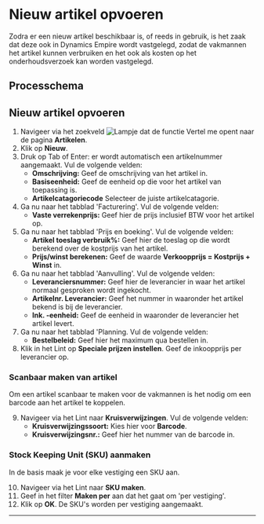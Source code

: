 # Nieuw artikel opvoeren

Zodra er een nieuw artikel beschikbaar is, of reeds in gebruik, is het zaak dat deze ook in Dynamics Empire wordt vastgelegd, zodat de vakmannen het artikel kunnen verbruiken en het ook als kosten op het onderhoudsverzoek kan worden vastgelegd.

## Processchema

## Nieuw artikel opvoeren

1. Navigeer via het zoekveld ![Lampje dat de functie Vertel me opent](https://docs.microsoft.com/nl-NL/dynamics365/business-central/media/ui-search/search_small.png "Vertel me wat u wilt doen") naar de pagina **Artikelen**.
2. Klik op  **Nieuw**.
3. Druk op Tab of Enter: er wordt automatisch een artikelnummer aangemaakt. Vul de volgende velden:
	* **Omschrijving:** Geef de omschrijving van het artikel in. 
	* **Basiseenheid:** Geef de eenheid op die voor het artikel van toepassing is. 
	* **Artikelcatagoriecode** Selecteer de juiste artikelcatagorie. 
4.  Ga nu naar het tabblad 'Facturering'. Vul de volgende velden:
	* **Vaste verrekenprijs:** Geef hier de prijs inclusief BTW voor het artikel op. 
5.  Ga nu naar het tabblad 'Prijs en boeking'. Vul de volgende velden:
	* **Artikel toeslag verbruik%:** Geef hier de toeslag op die wordt berekend over de kostprijs van het artikel. 
	* **Prijs/winst berekenen:** Geef de waarde **Verkoopprijs = Kostprijs + Winst** in. 
6.  Ga nu naar het tabblad 'Aanvulling'. Vul de volgende velden:
	* **Leveranciersnummer:** Geef hier de leverancier in waar het artikel normaal gesproken wordt ingekocht. 
 	* **Artikelnr. Leverancier:** Geef het nummer in waaronder het artikel bekend is bij de leverancier. 
 	* **Ink. -eenheid:** Geef de eenheid in waaronder de leverancier het artikel levert. 
7.  Ga nu naar het tabblad 'Planning. Vul de volgende velden:
	* **Bestelbeleid:** Geef hier het maximum qua bestellen in. 
8. Klik in het Lint op **Speciale prijzen instellen**. Geef de inkoopprijs per leverancier op. 

### Scanbaar maken van artikel

Om een artikel scanbaar te maken voor de vakmannen is het nodig om een barcode aan het artikel te koppelen.

9. Navigeer via het Lint naar **Kruisverwijzingen**. Vul de volgende velden:
	* **Kruisverwijzingssoort:** Kies hier voor **Barcode**. 
	* **Kruisverwijzingsnr.:** Geef hier het nummer van de barcode in. 

### Stock Keeping Unit (SKU) aanmaken
In de basis maak je voor elke vestiging een SKU aan. 

10. Navigeer via het Lint naar **SKU maken**.
11. Geef in het filter **Maken per** aan dat het gaat om 'per vestiging'. 
12. Klik op **OK**. De SKU's worden per vestiging aangemaakt. 



<hr>

<!--stackedit_data:
eyJoaXN0b3J5IjpbMTE3OTAwNDE3MSwtNzM2Mzg2MDk2XX0=
-->
